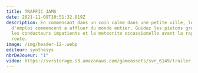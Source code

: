```yaml
---
title: TRAFFIC JAMS
date: 2021-11-09T10:51:32.819Z
description: En commencant dans un coin calme dans une petite ville, les offres
  d'emploi commencent a affluer du monde entier. Guidez les pietons grossiers,
  les conducteurs impatients et la meteorite occassionelle avant la rage sur la
  route.
image: /img/header-12-.webp
editeur: synthesys
nbrDeJoueur: "1"
video: https://svrstorage.s3.amazonaws.com/gameassets/svr_6149/trailer.webm
---
```

